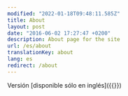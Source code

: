 ```yaml
---
modified: "2022-01-18T09:48:11.585Z"
title: About
layout: post
date: "2016-06-02 17:27:47 +0200"
description: About page for the site
url: /es/about
translationKey: about
lang: es
redirect: /about
---
```


Versión [disponible sólo en inglés]({{<ref path="about.md" lang="en">}})
